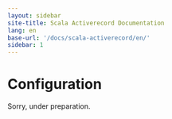 ```yaml
---
layout: sidebar
site-title: Scala Activerecord Documentation
lang: en
base-url: '/docs/scala-activerecord/en/'
sidebar: 1
---
```


# Configuration

Sorry, under preparation.
